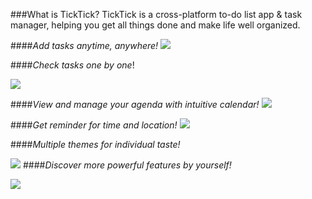 ###What is TickTick?
TickTick is a cross-platform to-do list app & task manager, helping you get all things done and make life well organized.

####*Add tasks anytime, anywhere!*
![](an1.png)

####*Check tasks one by one*!

![](an4.png)  

####*View and manage your agenda with intuitive calendar!*
![](an3.png)


####*Get reminder for time and  location!*
![](an2.png)

####*Multiple themes for individual taste!*

![](an5.png)
####*Discover more powerful features by yourself!*

![](an6.png)

